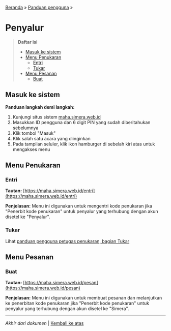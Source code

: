 <title>Penyalur | Cara Simera</title>

[Beranda](..) &raquo; [Panduan pengguna](.) &raquo; 
# Penyalur

> **Daftar isi**
> 
> - [Masuk ke sistem](#masuk-ke-sistem)
> - [Menu Penukaran](#menu-penukaran)
>   - [Entri](#entri)
>   - [Tukar](#tukar)
> - [Menu Pesanan](#menu-pesanan)
>   - [Buat](#buat)

## Masuk ke sistem
**Panduan langkah demi langkah:**
1. Kunjungi situs sistem [maha.simera.web.id](//maha.simera.web.id)
1. Masukkan ID pengguna dan 6 digit PIN yang sudah diberitahukan sebelumnya
1. Klik tombol "Masuk"
1. Klik salah satu acara yang diinginkan
1. Pada tampilan seluler, klik ikon hamburger di sebelah kiri atas untuk mengakses menu

## Menu Penukaran
### Entri
**Tautan:** [https://maha.simera.web.id/entri](https://maha.simera.web.id/entri)

**Penjelasan:** Menu ini digunakan untuk mengentri kode penukaran jika "Penerbit kode penukaran" untuk penyalur yang terhubung dengan akun disetel ke "Penyalur".

### Tukar
Lihat [panduan pengguna petugas penukaran, bagian Tukar](petugas_penukaran#tukar)

## Menu Pesanan
### Buat
**Tautan:** [https://maha.simera.web.id/pesan](https://maha.simera.web.id/pesan)

**Penjelasan:** Menu ini digunakan untuk membuat pesanan dan melanjutkan ke penerbitan kode penukaran jika "Penerbit kode penukaran" untuk penyalur yang terhubung dengan akun disetel ke "Simera".

---

_Akhir dari dokumen_ | [Kembali ke atas](#)
